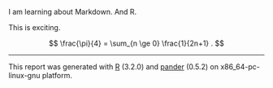 
I am learning about Markdown.  And R.

This is exciting.

$$
\frac{\pi}{4} = \sum_{n \ge 0} \frac{1}{2n+1} .
$$


-------
This report was generated with [R](http://www.r-project.org/) (3.2.0) and [pander](https://github.com/rapporter/pander) (0.5.2) on x86_64-pc-linux-gnu platform.